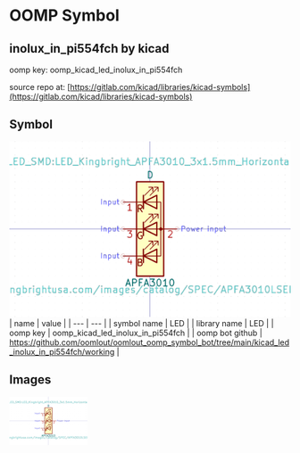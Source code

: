# OOMP Symbol  
## inolux_in_pi554fch  by kicad  
  
oomp key: oomp_kicad_led_inolux_in_pi554fch  
  
source repo at: [https://gitlab.com/kicad/libraries/kicad-symbols](https://gitlab.com/kicad/libraries/kicad-symbols)  
## Symbol  
  
[![working.png](working_600.png)](working.png)  
| name | value | 
| --- | --- | 
| symbol name | LED | 
| library name | LED | 
| oomp key | oomp_kicad_led_inolux_in_pi554fch | 
| oomp bot github | https://github.com/oomlout/oomlout_oomp_symbol_bot/tree/main/kicad_led_inolux_in_pi554fch/working | 
## Images  
  
[![working.png](working_140.png)](working.png)  

